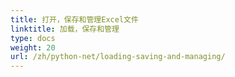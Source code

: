 ```yaml
---
title: 打开，保存和管理Excel文件
linktitle: 加载，保存和管理
type: docs
weight: 20
url: /zh/python-net/loading-saving-and-managing/
---
```

